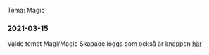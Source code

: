Tema: Magic



### 2021-03-15
Valde temat Magi/Magic
Skapade logga som också är knappen [här](BimageClicker.png)